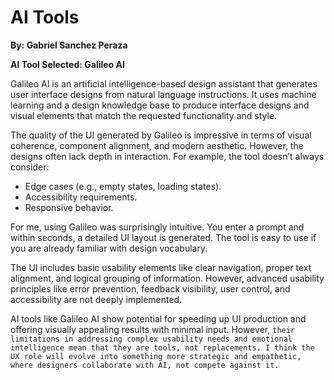 # AI Tools

**By: Gabriel Sanchez Peraza**

**AI Tool Selected: Galileo AI** 

Galileo AI is an artificial intelligence-based design assistant that generates user interface designs from natural language instructions. It uses machine learning and a design knowledge base to produce interface designs and visual elements that match the requested functionality and style.

The quality of the UI generated by Galileo is impressive in terms of visual coherence, component alignment, and modern aesthetic. However, the designs often lack depth in interaction. For example, the tool doesn’t always consider:

 * Edge cases (e.g., empty states, loading states).
 * Accessibility requirements.
 * Responsive behavior.

For me, using Galileo was surprisingly intuitive. You enter a prompt and within seconds, a detailed UI layout is generated. The tool is easy to use if you are already familiar with design vocabulary.

The UI includes basic usability elements like clear navigation, proper text alignment, and logical grouping of information. However, advanced usability principles like error prevention, feedback visibility, user control, and accessibility are not deeply implemented.

AI tools like Galileo AI show potential for speeding up UI production and offering visually appealing results with minimal input. However, `their limitations in addressing complex usability needs and emotional intelligence mean that they are tools, not replacements. I think the UX role will evolve into something more strategic and empathetic, where designers collaborate with AI, not compete against it.`